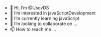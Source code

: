 - 👋 Hi, I’m @UsovDS
- 👀 I’m interested in javaScriptDevelopment
- 🌱 I’m currently learning javaScript
- 💞️ I’m looking to collaborate on ...
- 📫 How to reach me ...

<!---
UsovDS/UsovDS is a ✨ special ✨ repository because its `README.md` (this file) appears on your GitHub profile.
You can click the Preview link to take a look at your changes.
--->

